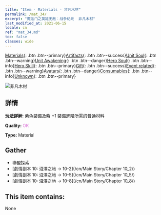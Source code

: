 ```yaml
---
title: "Item - Materials - 非凡木材"
permalink: /mat_34/
excerpt: "魔法门之英雄无敌：战争纪元  非凡木材"
last_modified_at: 2021-06-15
locale: cn
ref: "mat_34.md"
toc: false
classes: wide
---
```

 [Materials](/ItemsCN/){: .btn .btn--primary}[Artifacts](/ItemsCN/Artifacts/){: .btn .btn--success}[Unit Soul](/ItemsCN/UnitSoul/){: .btn .btn--warning}[Unit Awakening](/ItemsCN/UnitAwakening/){: .btn .btn--danger}[Hero Soul](/ItemsCN/HeroSoul/){: .btn .btn--info}[Hero Skill](/ItemsCN/HeroSkill/){: .btn .btn--primary}[Gift](/ItemsCN/Gift/){: .btn .btn--success}[Event related](/ItemsCN/Events/){: .btn .btn--warning}[Avatars](/ItemsCN/Avatars/){: .btn .btn--danger}[Consumables](/ItemsCN/Consumables/){: .btn .btn--info}[Unknown](/ItemsCN/Unknown/){: .btn .btn--primary}

 ![非凡木材](/images/t/i_cailiao_mucai2.png)

## 詳情
 **玩法詳解:** 紫色裝備及紫 +1 裝備進階所需的普通材料

 **Quality:** <span style="color: #DA70D6">OK</span>

 **Type:** Material

## Gather

*    聯盟探索 
*    [劇情副本 10: 沼澤之地 -> 10-2](/cn/Main Story/Chapter 10_2/) 
*    [劇情副本 10: 沼澤之地 -> 10-5](/cn/Main Story/Chapter 10_5/) 
*    [劇情副本 10: 沼澤之地 -> 10-8](/cn/Main Story/Chapter 10_8/) 

## This item contains:

  None

